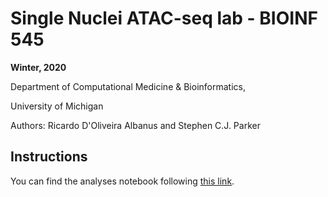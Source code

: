 # Single Nuclei ATAC-seq lab - BIOINF 545
**Winter, 2020**

Department of Computational Medicine & Bioinformatics,

University of Michigan

Authors: Ricardo D'Oliveira Albanus and Stephen C.J. Parker

## Instructions
You can find the analyses notebook following [this link](https://theparkerlab.med.umich.edu/data/albanus/classes/bioinf545_w20/snap_atac_demo.html).